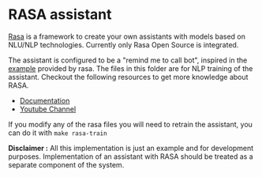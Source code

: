 # RASA assistant

[Rasa](https://rasa.com/) is a framework to create your own assistants with models based on NLU/NLP technologies. Currently only Rasa Open Source is integrated.

The assistant is configured to be a "remind me to call bot", inspired in the [example](https://github.com/RasaHQ/rasa/tree/main/examples/reminderbot) provided by rasa. The files in this folder are for NLP training of the assistant.
Checkout the following resources to get more knowledge about RASA.

* [Documentation](https://rasa.com/docs/rasa/training-data-format)
* [Youtube Channel](https://www.youtube.com/@RasaHQ)

If you modify any of the rasa files you will need to retrain the assistant, you can do it with `make rasa-train`

**Disclaimer :** All this implementation is just an example and for development purposes. Implementation of an assistant with RASA should be treated as a separate component of the system.